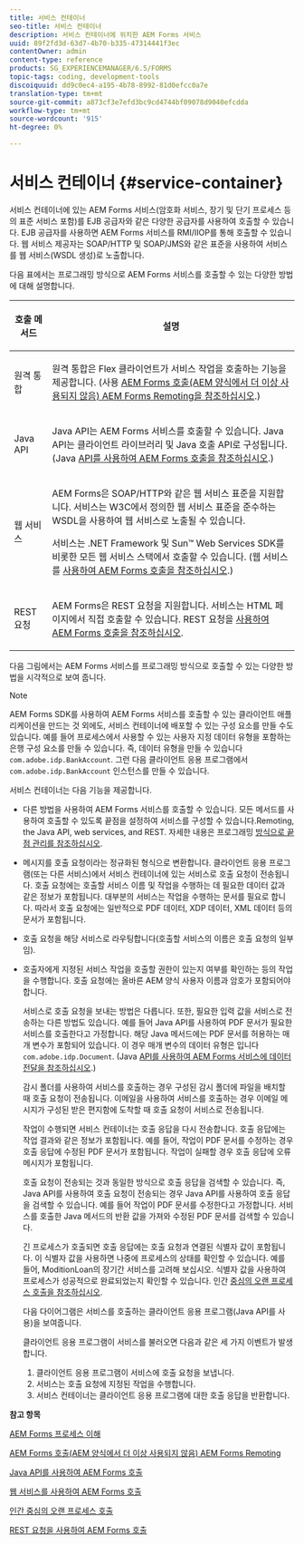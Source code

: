 ```yaml
---
title: 서비스 컨테이너
seo-title: 서비스 컨테이너
description: 서비스 컨테이너에 위치한 AEM Forms 서비스
uuid: 89f2fd3d-63d7-4b70-b335-47314441f3ec
contentOwner: admin
content-type: reference
products: SG_EXPERIENCEMANAGER/6.5/FORMS
topic-tags: coding, development-tools
discoiquuid: dd9c0ec4-a195-4b78-8992-81d0efcc0a7e
translation-type: tm+mt
source-git-commit: a873cf3e7efd3bc9cd4744bf09078d9040efcdda
workflow-type: tm+mt
source-wordcount: '915'
ht-degree: 0%

---
```



# 서비스 컨테이너 {#service-container}

서비스 컨테이너에 있는 AEM Forms 서비스(암호화 서비스, 장기 및 단기 프로세스 등의 표준 서비스 포함)를 EJB 공급자와 같은 다양한 공급자를 사용하여 호출할 수 있습니다. EJB 공급자를 사용하면 AEM Forms 서비스를 RMI/IIOP를 통해 호출할 수 있습니다. 웹 서비스 제공자는 SOAP/HTTP 및 SOAP/JMS와 같은 표준을 사용하여 서비스를 웹 서비스(WSDL 생성)로 노출합니다.

다음 표에서는 프로그래밍 방식으로 AEM Forms 서비스를 호출할 수 있는 다양한 방법에 대해 설명합니다.

<table>
 <thead>
  <tr>
   <th><p>호출 메서드</p></th>
   <th><p>설명</p></th>
  </tr>
 </thead>
 <tbody>
  <tr>
   <td><p>원격 통합</p></td>
   <td><p>원격 통합은 Flex 클라이언트가 서비스 작업을 호출하는 기능을 제공합니다. (사용 <a href="/help/forms/developing/invoking-aem-forms-using-remoting.md#invoking-aem-forms-using-remoting">AEM Forms 호출(AEM 양식에서 더 이상 사용되지 않음) AEM Forms Remoting을 참조하십시오</a>.)</p></td>
  </tr>
  <tr>
   <td><p>Java API</p></td>
   <td><p>Java API는 AEM Forms 서비스를 호출할 수 있습니다. Java API는 클라이언트 라이브러리 및 Java 호출 API로 구성됩니다. (Java <a href="/help/forms/developing/invoking-aem-forms-using-java.md#invoking-aem-forms-using-the-java-api">API를 사용하여 AEM Forms 호출을 참조하십시오</a>.)</p></td>
  </tr>
  <tr>
   <td><p>웹 서비스</p></td>
   <td><p>AEM Forms은 SOAP/HTTP와 같은 웹 서비스 표준을 지원합니다. 서비스는 W3C에서 정의한 웹 서비스 표준을 준수하는 WSDL을 사용하여 웹 서비스로 노출될 수 있습니다.</p><p>서비스는 .NET Framework 및 Sun™ Web Services SDK를 비롯한 모든 웹 서비스 스택에서 호출할 수 있습니다. (웹 서비스를 <a href="/help/forms/developing/invoking-aem-forms-using-web.md#invoking-aem-forms-using-web-services">사용하여 AEM Forms 호출을 참조하십시오</a>.)</p></td>
  </tr>
  <tr>
   <td><p>REST 요청</p></td>
   <td><p>AEM Forms은 REST 요청을 지원합니다. 서비스는 HTML 페이지에서 직접 호출할 수 있습니다. REST 요청을 <a href="/help/forms/developing/invoking-aem-forms-using-rest.md#invoking-aem-forms-using-rest-requests">사용하여 AEM Forms 호출을 참조하십시오</a>.</p></td>
  </tr>
 </tbody>
</table>

다음 그림에서는 AEM Forms 서비스를 프로그래밍 방식으로 호출할 수 있는 다양한 방법을 시각적으로 보여 줍니다.

>[!NOTE]
>
>AEM Forms SDK를 사용하여 AEM Forms 서비스를 호출할 수 있는 클라이언트 애플리케이션을 만드는 것 외에도, 서비스 컨테이너에 배포할 수 있는 구성 요소를 만들 수도 있습니다. 예를 들어 프로세스에서 사용할 수 있는 사용자 지정 데이터 유형을 포함하는 은행 구성 요소를 만들 수 있습니다. 즉, 데이터 유형을 만들 수 있습니다 `com.adobe.idp.BankAccount`. 그런 다음 클라이언트 응용 프로그램에서 `com.adobe.idp.BankAccount` 인스턴스를 만들 수 있습니다.

서비스 컨테이너는 다음 기능을 제공합니다.

* 다른 방법을 사용하여 AEM Forms 서비스를 호출할 수 있습니다. 모든 메서드를 사용하여 호출할 수 있도록 끝점을 설정하여 서비스를 구성할 수 있습니다.Remoting, the Java API, web services, and REST. 자세한 내용은 프로그래밍 [방식으로 끝점 관리를 참조하십시오](/help/forms/developing/programmatically-endpoints.md#programmatically-managing-endpoints).
* 메시지를 호출 요청이라는 정규화된 형식으로 변환합니다. 클라이언트 응용 프로그램(또는 다른 서비스)에서 서비스 컨테이너에 있는 서비스로 호출 요청이 전송됩니다. 호출 요청에는 호출할 서비스 이름 및 작업을 수행하는 데 필요한 데이터 값과 같은 정보가 포함됩니다. 대부분의 서비스는 작업을 수행하는 문서를 필요로 합니다. 따라서 호출 요청에는 일반적으로 PDF 데이터, XDP 데이터, XML 데이터 등의 문서가 포함됩니다.
* 호출 요청을 해당 서비스로 라우팅합니다(호출할 서비스의 이름은 호출 요청의 일부임).
* 호출자에게 지정된 서비스 작업을 호출할 권한이 있는지 여부를 확인하는 등의 작업을 수행합니다. 호출 요청에는 올바른 AEM 양식 사용자 이름과 암호가 포함되어야 합니다.

   서비스로 호출 요청을 보내는 방법은 다릅니다. 또한, 필요한 입력 값을 서비스로 전송하는 다른 방법도 있습니다. 예를 들어 Java API를 사용하여 PDF 문서가 필요한 서비스를 호출한다고 가정합니다. 해당 Java 메서드에는 PDF 문서를 허용하는 매개 변수가 포함되어 있습니다. 이 경우 매개 변수의 데이터 유형은 입니다 `com.adobe.idp.Document`. (Java [API를 사용하여 AEM Forms 서비스에 데이터 전달을 참조하십시오](/help/forms/developing/invoking-aem-forms-using-java.md#passing-data-to-aem-forms-services-using-the-java-api).)

   감시 폴더를 사용하여 서비스를 호출하는 경우 구성된 감시 폴더에 파일을 배치할 때 호출 요청이 전송됩니다. 이메일을 사용하여 서비스를 호출하는 경우 이메일 메시지가 구성된 받은 편지함에 도착할 때 호출 요청이 서비스로 전송됩니다.

   작업이 수행되면 서비스 컨테이너는 호출 응답을 다시 전송합니다. 호출 응답에는 작업 결과와 같은 정보가 포함됩니다. 예를 들어, 작업이 PDF 문서를 수정하는 경우 호출 응답에 수정된 PDF 문서가 포함됩니다. 작업이 실패할 경우 호출 응답에 오류 메시지가 포함됩니다.

   호출 요청이 전송되는 것과 동일한 방식으로 호출 응답을 검색할 수 있습니다. 즉, Java API를 사용하여 호출 요청이 전송되는 경우 Java API를 사용하여 호출 응답을 검색할 수 있습니다. 예를 들어 작업이 PDF 문서를 수정한다고 가정합니다. 서비스를 호출한 Java 메서드의 반환 값을 가져와 수정된 PDF 문서를 검색할 수 있습니다.

   긴 프로세스가 호출되면 호출 응답에는 호출 요청과 연결된 식별자 값이 포함됩니다. 이 식별자 값을 사용하면 나중에 프로세스의 상태를 확인할 수 있습니다. 예를 들어, ModitionLoan의 장기간 서비스를 고려해 보십시오. 식별자 값을 사용하여 프로세스가 성공적으로 완료되었는지 확인할 수 있습니다. 인간 [중심의 오랜 프로세스 호출을 참조하십시오](/help/forms/developing/invoking-human-centric-long-lived.md#invoking-human-centric-long-lived-processes).

   다음 다이어그램은 서비스를 호출하는 클라이언트 응용 프로그램(Java API를 사용)을 보여줍니다.

   클라이언트 응용 프로그램이 서비스를 불러오면 다음과 같은 세 가지 이벤트가 발생합니다.

   1. 클라이언트 응용 프로그램이 서비스에 호출 요청을 보냅니다.
   1. 서비스는 호출 요청에 지정된 작업을 수행합니다.
   1. 서비스 컨테이너는 클라이언트 응용 프로그램에 대한 호출 응답을 반환합니다.

**참고 항목**

[AEM Forms 프로세스 이해](/help/forms/developing/aem-forms-processes.md#understanding-aem-forms-processes)

[AEM Forms 호출(AEM 양식에서 더 이상 사용되지 않음) AEM Forms Remoting](/help/forms/developing/invoking-aem-forms-using-remoting.md#invoking-aem-forms-using-remoting)

[Java API를 사용하여 AEM Forms 호출](/help/forms/developing/invoking-aem-forms-using-java.md#invoking-aem-forms-using-the-java-api)

[웹 서비스를 사용하여 AEM Forms 호출](/help/forms/developing/invoking-aem-forms-using-web.md#invoking-aem-forms-using-web-services)

[인간 중심의 오랜 프로세스 호출](/help/forms/developing/invoking-human-centric-long-lived.md#invoking-human-centric-long-lived-processes)

[REST 요청을 사용하여 AEM Forms 호출](/help/forms/developing/invoking-aem-forms-using-rest.md#invoking-aem-forms-using-rest-requests)
